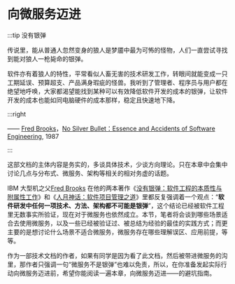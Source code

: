 # 向微服务迈进

:::tip 没有银弹

传说里，能从普通人忽然变身的狼人是梦靥中最为可怖的怪物，人们一直尝试寻找到能对狼人一枪毙命的银弹。

软件亦有着狼人的特性，平常看似人畜无害的技术研发工作，转眼间就能变成一只工期延误、预算超支、产品满身瑕疵的怪兽。我听到了管理者、程序员与用户都在绝望地呼唤，大家都渴望能找到某种可以有效降低软件开发的成本的银弹，让软件开发的成本也能如同电脑硬件的成本那样，稳定且快速地下降。

:::right

—— [Fred Brooks](https://en.wikipedia.org/wiki/Fred_Brooks)，[No Silver Bullet：Essence and Accidents of Software Engineering](https://en.wikipedia.org/wiki/No_Silver_Bullet), 1987

:::

这部文档的主体内容是务实的，多谈具体技术，少谈方向理论。只在本章中会集中讨论几点与分布式、微服务、架构等相关的相对务虚的话题。

IBM 大型机之父[Fred Brooks](https://en.wikipedia.org/wiki/Fred_Brooks) 在他的两本著作《[没有银弹：软件工程的本质性与附属性工作](https://en.wikipedia.org/wiki/No_Silver_Bullet)》和《[人月神话：软件项目管理之道](https://en.wikipedia.org/wiki/The_Mythical_Man-Month)》里都反复强调着一个观点：“**软件研发中任何一项技术、方法、架构都不可能是银弹**”，这个结论已经被软件工程里无数事实所验证，现在对于微服务也依然成立。本节，笔者将会谈到哪些场景适合去使用微服务，以及一些已经被验证过、被总结为经验的最佳的实践方式；而更主要的是想讨论什么场景不适合微服务，微服务存在哪些理解误区、应用前提，等等。

作为一部技术文档的作者，如果有同学是因为看了此文档，然后被带进微服务的沟里，那作者只强调一句“微服务不是银弹”也难以免责，所以，在你准备发起实际行动向微服务迈进前，希望你能阅读一遍本章，向微服务迈进——的避坑指南。
